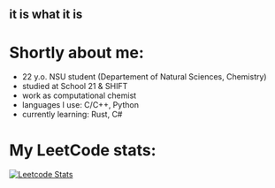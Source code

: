 ## it is what it is

# Shortly about me:
- 22 y.o. NSU student (Departement of Natural Sciences, Chemistry)
- studied at School 21 & SHIFT
- work as computational chemist
- languages I use: C/C++, Python
- currently learning: Rust, C#

# My LeetCode stats:

[![Leetcode Stats](https://leetcard.jacoblin.cool/shes73)](https://leetcode.com/shes73)


<!--
**shes73/shes73** is a ✨ _special_ ✨ repository because its `README.md` (this file) appears on your GitHub profile.

Here are some ideas to get you started:

- 🔭 I’m currently working on ...
- 🌱 I’m currently learning ...
- 👯 I’m looking to collaborate on ...
- 🤔 I’m looking for help with ...
- 💬 Ask me about ...
- 📫 How to reach me: ...
- 😄 Pronouns: ...
- ⚡ Fun fact: ...
-->
